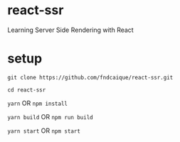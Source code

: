 # react-ssr

Learning Server Side Rendering with React

# setup

`git clone https://github.com/fndcaique/react-ssr.git`

`cd react-ssr`

`yarn` OR `npm install`

`yarn build` OR `npm run build`

`yarn start` OR `npm start`
